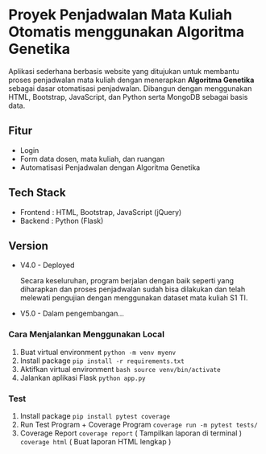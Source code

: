 # Proyek Penjadwalan Mata Kuliah Otomatis menggunakan **Algoritma Genetika**
Aplikasi sederhana berbasis website yang ditujukan untuk membantu proses penjadwalan mata kuliah dengan menerapkan **Algoritma Genetika** sebagai dasar otomatisasi penjadwalan. Dibangun dengan menggunakan HTML, Bootstrap, JavaScript, dan Python serta MongoDB sebagai basis data.

## Fitur
- Login
- Form data dosen, mata kuliah, dan ruangan
- Automatisasi Penjadwalan dengan Algoritma Genetika

## Tech Stack
- Frontend   : HTML, Bootstrap, JavaScript (jQuery)
- Backend    : Python (Flask)

## Version
- V4.0 - Deployed

  Secara keseluruhan, program berjalan dengan baik seperti yang diharapkan dan proses penjadwalan sudah bisa dilakukan dan telah melewati pengujian dengan menggunakan dataset mata kuliah S1 TI.

- V5.0 - Dalam pengembangan... 

### Cara Menjalankan Menggunakan Local
1. Buat virtual environment
   `python -m venv myenv`
2. Install package
   `pip install -r requirements.txt`
3. Aktifkan virtual environment
   `bash source venv/bin/activate`
4. Jalankan aplikasi Flask
   `python app.py`

### Test
1. Install package
   `pip install pytest coverage`
2. Run Test Program + Coverage Program
   `coverage run -m pytest tests/`
3. Coverage Report
   `coverage report` ( Tampilkan laporan di terminal )
   `coverage html` ( Buat laporan HTML lengkap )
